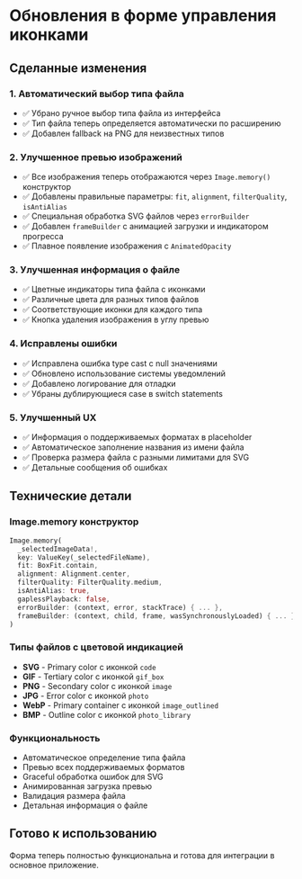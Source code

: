 # Обновления в форме управления иконками

## Сделанные изменения

### 1. Автоматический выбор типа файла
- ✅ Убрано ручное выбор типа файла из интерфейса
- ✅ Тип файла теперь определяется автоматически по расширению
- ✅ Добавлен fallback на PNG для неизвестных типов

### 2. Улучшенное превью изображений
- ✅ Все изображения теперь отображаются через `Image.memory()` конструктор
- ✅ Добавлены правильные параметры: `fit`, `alignment`, `filterQuality`, `isAntiAlias`
- ✅ Специальная обработка SVG файлов через `errorBuilder`
- ✅ Добавлен `frameBuilder` с анимацией загрузки и индикатором прогресса
- ✅ Плавное появление изображения с `AnimatedOpacity`

### 3. Улучшенная информация о файле
- ✅ Цветные индикаторы типа файла с иконками
- ✅ Различные цвета для разных типов файлов
- ✅ Соответствующие иконки для каждого типа
- ✅ Кнопка удаления изображения в углу превью

### 4. Исправлены ошибки
- ✅ Исправлена ошибка type cast с null значениями
- ✅ Обновлено использование системы уведомлений
- ✅ Добавлено логирование для отладки
- ✅ Убраны дублирующиеся case в switch statements

### 5. Улучшенный UX
- ✅ Информация о поддерживаемых форматах в placeholder
- ✅ Автоматическое заполнение названия из имени файла
- ✅ Проверка размера файла с разными лимитами для SVG
- ✅ Детальные сообщения об ошибках

## Технические детали

### Image.memory конструктор
```dart
Image.memory(
  _selectedImageData!,
  key: ValueKey(_selectedFileName),
  fit: BoxFit.contain,
  alignment: Alignment.center,
  filterQuality: FilterQuality.medium,
  isAntiAlias: true,
  gaplessPlayback: false,
  errorBuilder: (context, error, stackTrace) { ... },
  frameBuilder: (context, child, frame, wasSynchronouslyLoaded) { ... },
)
```

### Типы файлов с цветовой индикацией
- **SVG** - Primary color с иконкой `code`
- **GIF** - Tertiary color с иконкой `gif_box`
- **PNG** - Secondary color с иконкой `image`
- **JPG** - Error color с иконкой `photo`
- **WebP** - Primary container с иконкой `image_outlined`
- **BMP** - Outline color с иконкой `photo_library`

### Функциональность
- Автоматическое определение типа файла
- Превью всех поддерживаемых форматов
- Graceful обработка ошибок для SVG
- Анимированная загрузка превью
- Валидация размера файла
- Детальная информация о файле

## Готово к использованию
Форма теперь полностью функциональна и готова для интеграции в основное приложение.
